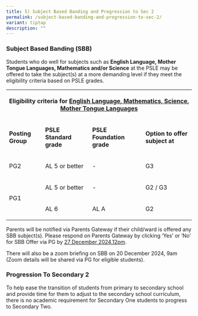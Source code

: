 ```yaml
---
title: 5) Subject Based Banding and Progression to Sec 2
permalink: /subject-based-banding-and-progression-to-sec-2/
variant: tiptap
description: ""
---
```

<h3>Subject Based Banding (SBB)</h3>
<p>Students who do well for subjects such as <strong>English Language, Mother Tongue Languages, Mathematics and/or Science</strong> at
the PSLE may be offered to take the subject(s) at a more demanding level
if they meet the eligibility criteria based on PSLE grades.</p>
<table style="minWidth: 100px">
<colgroup>
<col>
<col>
<col>
<col>
</colgroup>
<tbody>
<tr>
<th rowspan="1" colspan="4">
<p>Eligibility criteria for <u>English Language, Mathematics, Science, Mother Tongue Languages</u>
</p>
</th>
</tr>
<tr>
<td rowspan="1" colspan="1">
<p><strong>Posting Group</strong>
</p>
</td>
<td rowspan="1" colspan="1">
<p><strong>PSLE Standard grade</strong>
</p>
</td>
<td rowspan="1" colspan="1">
<p><strong>PSLE Foundation grade</strong>
</p>
</td>
<td rowspan="1" colspan="1">
<p><strong>Option to offer subject at</strong>
</p>
</td>
</tr>
<tr>
<td rowspan="1" colspan="1">
<p>PG2</p>
</td>
<td rowspan="1" colspan="1">
<p>AL 5 or better</p>
</td>
<td rowspan="1" colspan="1">
<p>-</p>
</td>
<td rowspan="1" colspan="1">
<p>G3</p>
</td>
</tr>
<tr>
<td rowspan="2" colspan="1">
<p>PG1</p>
</td>
<td rowspan="1" colspan="1">
<p>AL 5 or better</p>
</td>
<td rowspan="1" colspan="1">
<p>-</p>
</td>
<td rowspan="1" colspan="1">
<p>G2 / G3</p>
</td>
</tr>
<tr>
<td rowspan="1" colspan="1">
<p>AL 6</p>
</td>
<td rowspan="1" colspan="1">
<p>AL A</p>
</td>
<td rowspan="1" colspan="1">
<p>G2</p>
</td>
</tr>
</tbody>
</table>
<p>Parents will be notified via Parents Gateway if their child/ward is offered
any SBB subject(s). Please respond on Parents Gateway by clicking ‘Yes’
or ‘No’ for SBB Offer via PG by <u>27 December 2024,12pm</u>.</p>
<p>There will also be a zoom briefing on SBB on 20 December 2024, 9am (Zoom
details will be shared via PG for eligible students).</p>
<h3>Progression To Secondary 2</h3>
<p>To help ease the transition of students from primary to secondary school
and provide time for them to adjust to the secondary school curriculum,
there is no academic requirement for Secondary One students to progress
to Secondary Two.</p>
<p></p>